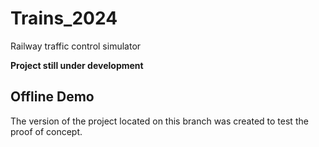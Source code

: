 # Trains_2024
Railway traffic control simulator 

**Project still under development**

## Offline Demo

The version of the project located on this branch was created to test the proof of concept.
